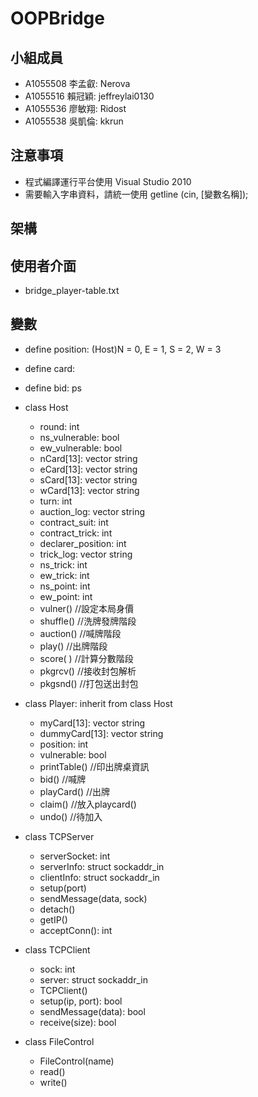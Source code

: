 # OOPBridge

## 小組成員
+ A1055508 李孟叡: Nerova
+ A1055516 賴冠穎: jeffreylai0130
+ A1055536 廖敏翔: Ridost
+ A1055538 吳凱倫: kkrun

## 注意事項
+ 程式編譯運行平台使用 Visual Studio 2010
+ 需要輸入字串資料，請統一使用 getline (cin, [變數名稱]);

## 架構

## 使用者介面
- bridge_player-table.txt

## 變數
+ define position: (Host)N = 0, E = 1, S = 2, W = 3
+ define card: 
+ define bid: ps

+ class Host
  - round: int
  - ns_vulnerable: bool
  - ew_vulnerable: bool
  - nCard[13]: vector string
  - eCard[13]: vector string
  - sCard[13]: vector string
  - wCard[13]: vector string
  - turn: int
  - auction_log: vector string
  - contract_suit: int
  - contract_trick: int
  - declarer_position: int
  - trick_log: vector string
  - ns_trick: int
  - ew_trick: int
  - ns_point: int
  - ew_point: int
  - vulner()    //設定本局身價
  - shuffle()   //洗牌發牌階段
  - auction()   //喊牌階段
  - play()    //出牌階段
  - score( )    //計算分數階段
  - pkgrcv()    //接收封包解析
  - pkgsnd()    //打包送出封包
+ class Player: inherit from class Host
  - myCard[13]: vector string
  - dummyCard[13]: vector string 
  - position: int
  - vulnerable: bool
  - printTable()    //印出牌桌資訊
  - bid()   //喊牌
  - playCard()    //出牌
  - claim()   //放入playcard()
  - undo()    //待加入
+ class TCPServer
  - serverSocket: int
  - serverInfo: struct sockaddr_in
  - clientInfo: struct sockaddr_in
  - setup(port)
  - sendMessage(data, sock)
  - detach()
  - getIP()
  - acceptConn(): int
+ class TCPClient
  - sock: int
  - server: struct sockaddr_in
  - TCPClient()
  - setup(ip, port): bool
  - sendMessage(data): bool
  - receive(size): bool
+ class FileControl
  - FileControl(name)
  - read()
  - write()
